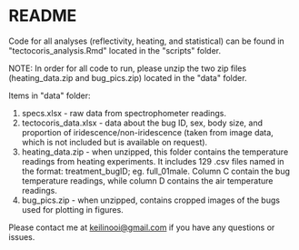 # README

Code for all analyses (reflectivity, heating, and statistical) can be found in "tectocoris_analysis.Rmd" located in the "scripts" folder.

NOTE: In order for all code to run, please unzip the two zip files (heating_data.zip and bug_pics.zip) located in the "data" folder.

Items in "data" folder:
1. specs.xlsx - raw data from spectrophometer readings.
2. tectocoris_data.xlsx - data about the bug ID, sex, body size, and proportion of iridescence/non-iridescence (taken from image data, which is not included but is available on request).
3. heating_data.zip - when unzipped, this folder contains the temperature readings from heating experiments. It includes 129 .csv files named in the format: treatment_bugID; eg. full_01male. Column C contain the bug temperature readings, while column D contains the air temperature readings.
4. bug_pics.zip - when unzipped, contains cropped images of the bugs used for plotting in figures.

Please contact me at keilinooi@gmail.com if you have any questions or issues.